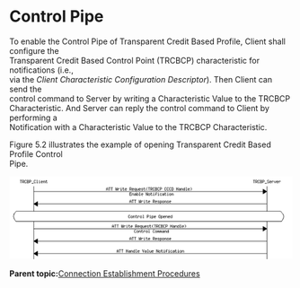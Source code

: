 # Control Pipe

To enable the Control Pipe of Transparent Credit Based Profile, Client shall configure the<br /> Transparent Credit Based Control Point \(TRCBCP\) characteristic for notifications \(i.e.,<br /> via the *Client Characteristic Configuration Descriptor*\). Then Client can send the<br /> control command to Server by writing a Characteristic Value to the TRCBCP<br /> Characteristic. And Server can reply the control command to Client by performing a<br /> Notification with a Characteristic Value to the TRCBCP Characteristic.

Figure 5.2 illustrates the example of opening Transparent Credit Based Profile Control<br /> Pipe.

![](GUID-DA9771E9-D5E7-4D75-A3B8-4EA31C7C083F-low.png)



**Parent topic:**[Connection Establishment Procedures](GUID-BC52472F-FBF3-43EE-A491-FCEBA2CB0368.md)

